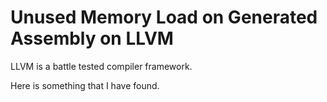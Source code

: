 # Unused Memory Load on Generated Assembly on LLVM

LLVM is a battle tested compiler framework.   

Here is something that I have found.
